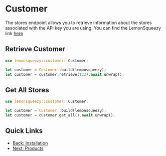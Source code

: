 # Customer

The stores endpoint allows you to retrieve information about the stores associated with the API key you are using. 
You can find the LemonSqueezy link [here](https://docs.lemonsqueezy.com/api/stores)

## Retrieve Customer

```rust
use lemonsqueezy::customer::Customer;

let customer = Customer::build(lemonsqueezy);
let customer = customer.retrieve(123).await.unwrap();
```

## Get All Stores

```rust
use lemonsqueezy::customer::Customer;

let customer = Customer::build(lemonsqueezy);
let customer = customer.get_all().await.unwrap();
```

## Quick Links 
- [Back: Installation](index.md)
- [Next: Products](products.md)
